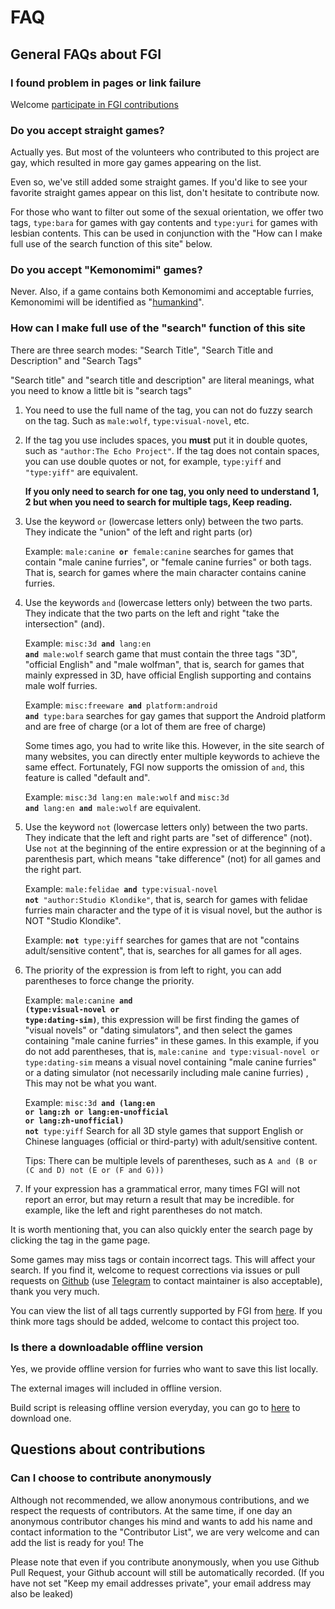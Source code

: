# FAQ

## General FAQs about FGI

### I found problem in pages or link failure

Welcome [participate in FGI contributions](https://github.com/FurryGamesIndex/games/blob/master/doc/Contribute.en.md)

### Do you accept straight games?

Actually yes. But most of the volunteers who contributed to this project are gay, which resulted in more gay games appearing on the list.

Even so, we've still added some straight games. If you'd like to see your favorite straight games appear on this list, don't hesitate to contribute now.

For those who want to filter out some of the sexual orientation, we offer two tags, `type:bara` for games with gay contents and `type:yuri` for games with lesbian contents. This can be used in conjunction with the "How can I make full use of the search function of this site" below.

### Do you accept "Kemonomimi" games?

Never. Also, if a game contains both Kemonomimi and acceptable furries, Kemonomimi will be identified as "[humankind](https://furrygames.top/en/search.html?tagx?male:humankind%20or%20female:humankind)".

<a id="search_help"></a>
### How can I make full use of the "search" function of this site

There are three search modes: "Search Title", "Search Title and Description" and "Search Tags"

"Search title" and "search title and description" are literal meanings, what you need to know a little bit is "search tags"

1. You need to use the full name of the tag, you can not do fuzzy search on the tag. Such as `male:wolf`, `type:visual-novel`, etc.

2. If the tag you use includes spaces, you **must** put it in double quotes, such as `"author:The Echo Project"`. If the tag does not contain spaces, you can use double quotes or not, for example, `type:yiff` and `"type:yiff"` are equivalent.

	**If you only need to search for one tag, you only need to understand 1, 2 but when you need to search for multiple tags, Keep reading.**

3. Use the keyword `or` (lowercase letters only) between the two parts. They indicate the "union" of the left and right parts (or)

	Example: <code>male:canine **or** female:canine</code> searches for games that contain "male canine furries", or "female canine furries" or both tags. That is, search for games where the main character contains canine furries.

4. Use the keywords `and` (lowercase letters only) between the two parts. They indicate that the two parts on the left and right "take the intersection" (and).

	Example: <code>misc:3d **and** lang:en **and** male:wolf</code> search game that must contain the three tags "3D", "official English" and "male wolfman", that is, search for games that mainly expressed in 3D, have official English supporting and contains male wolf furries.

	Example: <code>misc:freeware **and** platform:android **and** type:bara</code> searches for gay games that support the Android platform and are free of charge (or a lot of them are free of charge)

	Some times ago, you had to write like this. However, in the site search of many websites, you can directly enter multiple keywords to achieve the same effect. Fortunately, FGI now supports the omission of `and`, this feature is called "default and".

	Example: `misc:3d lang:en male:wolf` and <code>misc:3d **and** lang:en **and** male:wolf</code> are equivalent.

5. Use the keyword `not` (lowercase letters only) between the two parts. They indicate that the left and right parts are "set of difference" (not). Use `not` at the beginning of the entire expression or at the beginning of a parenthesis part, which means "take difference" (not) for all games and the right part.

	Example: <code>male:felidae **and** type:visual-novel **not** "author:Studio Klondike"</code>, that is, search for games with felidae furries main character and the type of it is visual novel, but the author is NOT "Studio Klondike".

	Example: <code>**not** type:yiff</code> searches for games that are not "contains adult/sensitive content", that is, searches for all games for all ages.

6. The priority of the expression is from left to right, you can add parentheses to force change the priority.

	Example: <code>male:canine **and** **(**type:visual-novel **or** type:dating-sim**)**</code>, this expression will be first finding the games of "visual novels" or "dating simulators", and then select the games containing "male canine furries" in these games.
	In this example, if you do not add parentheses, that is, `male:canine and type:visual-novel or type:dating-sim` means a visual novel containing "male canine furries" or a dating simulator (not necessarily including male canine furries) , This may not be what you want.

	Example: <code>misc:3d **and** **(**lang:en **or** lang:zh **or** lang:en-unofficial **or** lang:zh-unofficial**)** **not** type:yiff</code> Search for all 3D style games that support English or Chinese languages (official or third-party) with adult/sensitive content.

	Tips: There can be multiple levels of parentheses, such as `A and (B or (C and D) not (E or (F and G)))`

7. If your expression has a grammatical error, many times FGI will not report an error, but may return a result that may be incredible. for example, like the left and right parentheses do not match.

It is worth mentioning that, you can also quickly enter the search page by clicking the tag in the game page.

Some games may miss tags or contain incorrect tags. This will affect your search. If you find it, welcome to request corrections via issues or pull requests on [Github](https://github.com/FurryGamesIndex/games/) (use [Telegram](https://t.me/FurryGamesIndex) to contact maintainer is also acceptable), thank you very much.

You can view the list of all tags currently supported by FGI from [here](https://github.com/FurryGamesIndex/games/blob/master/doc/tags.zh-cn.md). If you think more tags should be added, welcome to contact this project too.

### Is there a downloadable offline version

Yes, we provide offline version for furries who want to save this list locally.

The external images will included in offline version.

Build script is releasing offline version everyday, you can go to [here](https://github.com/FurryGamesIndex/games/releases/tag/_gh_assets) to download one.

## Questions about contributions

### Can I choose to contribute anonymously

Although not recommended, we allow anonymous contributions, and we respect the requests of contributors. At the same time, if one day an anonymous contributor changes his mind and wants to add his name and contact information to the "Contributor List", we are very welcome and can add the list is ready for you!
The

Please note that even if you contribute anonymously, when you use Github Pull Request, your Github account will still be automatically recorded. (If you have not set "Keep my email addresses private", your email address may also be leaked)
